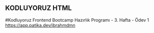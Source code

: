 ## KODLUYORUZ HTML
#Kodluyoruz Frontend Bootcamp Hazırlık Programı - 3. Hafta - Ödev 1
https://app.patika.dev/ibrahmdmn


